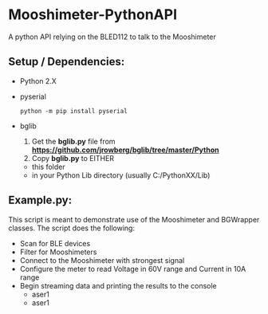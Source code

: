 # Mooshimeter-PythonAPI

A python API relying on the BLED112 to talk to the Mooshimeter


## Setup / Dependencies:
 - Python 2.X
 - pyserial
 
   ```
   python -m pip install pyserial
   ```
    
- bglib
  1. Get the **bglib.py** file from **https://github.com/jrowberg/bglib/tree/master/Python**
  2. Copy **bglib.py** to EITHER
    - this folder
    - in your Python Lib directory (usually C:/PythonXX/Lib)



## Example.py:
This script is meant to demonstrate use of the Mooshimeter and BGWrapper classes.
The script does the following:
- Scan for BLE devices
- Filter for Mooshimeters
- Connect to the Mooshimeter with strongest signal
- Configure the meter to read Voltage in 60V range and Current in 10A range
- Begin streaming data and printing the results to the console
  - aser1
  - aser1